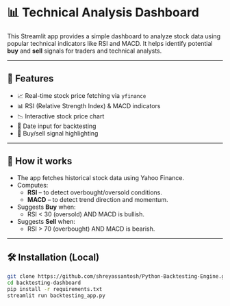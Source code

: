 # 📊 Technical Analysis Dashboard

This Streamlit app provides a simple dashboard to analyze stock data using popular technical indicators like RSI and MACD. It helps identify potential **buy** and **sell** signals for traders and technical analysts.

---

## 🚀 Features

- 📈 Real-time stock price fetching via `yfinance`
- 📊 RSI (Relative Strength Index) & MACD indicators
- 📉 Interactive stock price chart
- 📆 Date input for backtesting
- 📍 Buy/sell signal highlighting

---

## 📌 How it works

- The app fetches historical stock data using Yahoo Finance.
- Computes:
  - **RSI** – to detect overbought/oversold conditions.
  - **MACD** – to detect trend direction and momentum.
- Suggests **Buy** when:
  - RSI < 30 (oversold) AND MACD is bullish.
- Suggests **Sell** when:
  - RSI > 70 (overbought) AND MACD is bearish.

---

## 🛠️ Installation (Local)

```bash
git clone https://github.com/shreyassantosh/Python-Backtesting-Engine.git
cd backtesting-dashboard
pip install -r requirements.txt
streamlit run backtesting_app.py
